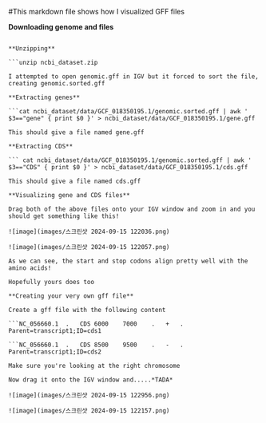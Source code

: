 #This markdown file shows how I visualized GFF files

**Downloading genome and files**

```datasets download genome accession GCF_018350195.1 --include gff3,cds,protein,rna,genome

**Unzipping**

```unzip ncbi_dataset.zip

I attempted to open genomic.gff in IGV but it forced to sort the file, creating genomic.sorted.gff

**Extracting genes**

```cat ncbi_dataset/data/GCF_018350195.1/genomic.sorted.gff | awk ' $3=="gene" { print $0 }' > ncbi_dataset/data/GCF_018350195.1/gene.gff

This should give a file named gene.gff

**Extracting CDS**

``` cat ncbi_dataset/data/GCF_018350195.1/genomic.sorted.gff | awk ' $3=="CDS" { print $0 }' > ncbi_dataset/data/GCF_018350195.1/cds.gff

This should give a file named cds.gff

**Visualizing gene and CDS files**

Drag both of the above files onto your IGV window and zoom in and you should get something like this!

![image](images/스크린샷 2024-09-15 122036.png)

![image](images/스크린샷 2024-09-15 122057.png)

As we can see, the start and stop codons align pretty well with the amino acids!

Hopefully yours does too

**Creating your very own gff file**

Create a gff file with the following content

```NC_056660.1	.	CDS	6000	7000	.	+	.	Parent=transcript1;ID=cds1

```NC_056660.1	.	CDS	8500	9500	.	-	.	Parent=transcript1;ID=cds2

Make sure you're looking at the right chromosome

Now drag it onto the IGV window and.....*TADA*

![image](images/스크린샷 2024-09-15 122956.png)

![image](images/스크린샷 2024-09-15 122157.png)
